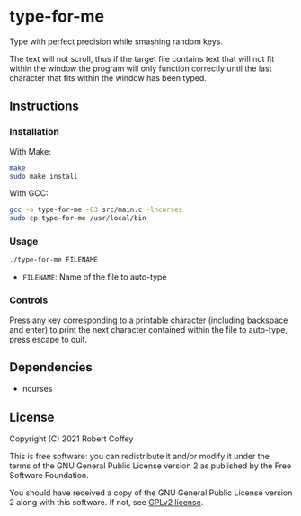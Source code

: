 # type-for-me

Type with perfect precision while smashing random keys.

The text will not scroll, thus if the target file contains text that will not
fit within the window the program will only function correctly until the last
character that fits within the window has been typed.


## Instructions

### Installation

With Make:
```sh
make
sudo make install
```

With GCC:
```sh
gcc -o type-for-me -O3 src/main.c -lncurses
sudo cp type-for-me /usr/local/bin
```

### Usage

```sh
./type-for-me FILENAME
```
- `FILENAME`: Name of the file to auto-type

### Controls

Press any key corresponding to a printable character (including backspace and
enter) to print the next character contained within the file to auto-type, press
escape to quit.


## Dependencies

- ncurses


## License

Copyright (C) 2021 Robert Coffey

This is free software: you can redistribute it and/or modify it under the terms
of the GNU General Public License version 2 as published by the Free Software
Foundation.

You should have received a copy of the GNU General Public License version 2
along with this software. If not, see
[GPLv2 license](https://www.gnu.org/licenses/gpl-2.0).
